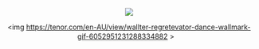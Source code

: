 
<div align="center">
  
![](https://komarev.com/ghpvc/?username=Luthervonivory&color=blue)

<img https://tenor.com/en-AU/view/wallter-regretevator-dance-wallmark-gif-6052951231288334882 >ㅤ

